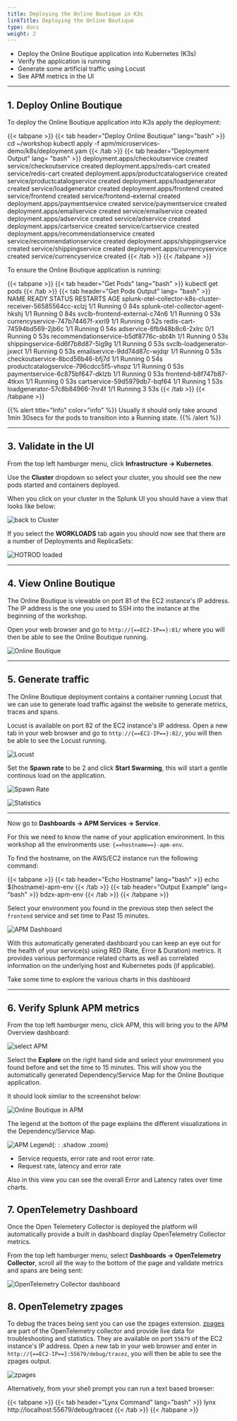 ```yaml
---
title: Deploying the Online Boutique in K3s
linkTitle: Deploying the Online Boutique
type: docs
weight: 2
---
```


* Deploy the Online Boutique application into Kubernetes (K3s)
* Verify the application is running
* Generate some artificial traffic using Locust
* See APM metrics in the UI

---

## 1. Deploy Online Boutique

To deploy the Online Boutique application into K3s apply the deployment:

{{< tabpane >}}
  {{< tab header="Deploy Online Boutique" lang="bash" >}}
    cd ~/workshop
    kubectl apply -f apm/microservices-demo/k8s/deployment.yam
  {{< /tab >}}
  {{< tab header="Deployment Output" lang= "bash" >}}
    deployment.apps/checkoutservice created
    service/checkoutservice created
    deployment.apps/redis-cart created
    service/redis-cart created
    deployment.apps/productcatalogservice created
    service/productcatalogservice created
    deployment.apps/loadgenerator created
    service/loadgenerator created
    deployment.apps/frontend created
    service/frontend created
    service/frontend-external created
    deployment.apps/paymentservice created
    service/paymentservice created
    deployment.apps/emailservice created
    service/emailservice created
    deployment.apps/adservice created
    service/adservice created
    deployment.apps/cartservice created
    service/cartservice created
    deployment.apps/recommendationservice created
    service/recommendationservice created
    deployment.apps/shippingservice created
    service/shippingservice created
    deployment.apps/currencyservice created
    service/currencyservice created
  {{< /tab >}}
{{< /tabpane >}}

To ensure the Online Boutique application is running:

{{< tabpane >}}
  {{< tab header="Get Pods" lang="bash" >}}
    kubectl get pods
  {{< /tab >}}
  {{< tab header="Get Pods Output" lang= "bash" >}}
    NAME                                                          READY   STATUS    RESTARTS   AGE
    splunk-otel-collector-k8s-cluster-receiver-56585564cc-xclzj   1/1     Running   0          84s
    splunk-otel-collector-agent-hkshj                             1/1     Running   0          84s
    svclb-frontend-external-c74n6                                 1/1     Running   0          53s
    currencyservice-747b74467f-xxrl9                              1/1     Running   0          52s
    redis-cart-74594bd569-2jb6c                                   1/1     Running   0          54s
    adservice-6fb948b8c6-2xlrc                                    0/1     Running   0          53s
    recommendationservice-b5df8776c-sbt4h                         1/1     Running   0          53s
    shippingservice-6d6f7b8d87-5lg9g                              1/1     Running   0          53s
    svclb-loadgenerator-jxwct                                     1/1     Running   0          53s
    emailservice-9dd74d87c-wjdqr                                  1/1     Running   0          53s
    checkoutservice-8bcd56b46-bfj7d                               1/1     Running   0          54s
    productcatalogservice-796cdcc5f5-vhspz                        1/1     Running   0          53s
    paymentservice-6c875bf647-dklzb                               1/1     Running   0          53s
    frontend-b8f747b87-4tkxn                                      1/1     Running   0          53s
    cartservice-59d5979db7-bqf64                                  1/1     Running   1          53s
    loadgenerator-57c8b84966-7nr4f                                1/1     Running   3          53s
  {{< /tab >}}
{{< /tabpane >}}

{{% alert title="Info" color="info" %}}
Usually it should only take around 1min 30secs for the pods to transition into a Running state.
{{% /alert %}}

---

## 3. Validate in the UI

From the top left hamburger menu, click **Infrastructure → Kubernetes**.

Use the **Cluster** dropdown so select your cluster, you should see the new pods started and containers deployed.

When you click on your cluster in the Splunk UI you should have a view that looks like below:

![back to Cluster](/images/apm/online-boutique-k8s.png)

If you select the **WORKLOADS** tab again you should now see that there are a number of Deployments and ReplicaSets:

![HOTROD loaded](/images/apm/online-boutique-workload.png)

---

## 4. View Online Boutique

The Online Boutique is viewable on port 81 of the EC2 instance's IP address. The IP address is the one you used to SSH into the instance at the beginning of the workshop.

Open your web browser and go to `http://{==EC2-IP==}:81/` where you will then be able to see the Online Boutique running.

![Online Boutique](/images/apm/online-boutique.png)

---

## 5. Generate traffic

The Online Boutique deployment contains a container running Locust that we can use to generate load traffic against the website to generate metrics, traces and spans.

Locust is available on port 82 of the EC2 instance's IP address. Open a new tab in your web browser and go to `http://{==EC2-IP==}:82/`, you will then be able to see the Locust running.

![Locust](/images/apm/locust.png)

Set the **Spawn rate** to be 2 and click **Start Swarming**, this will start a gentle continous load on the application.

![Spawn Rate](/images/apm/locust-spawn-rate.png)

![Statistics](/images/apm/locust-statistics.png)

---

Now go to **Dashboards → APM Services → Service**.

For this we need to know the name of your application environment. In this workshop all the environments use: `{==hostname==}-apm-env`.

To find the hostname, on the AWS/EC2 instance run the following command:

{{< tabpane >}}
  {{< tab header="Echo Hostname" lang="bash" >}}
    echo $(hostname)-apm-env
  {{< /tab >}}
  {{< tab header="Output Example" lang= "bash" >}}
    bdzx-apm-env
  {{< /tab >}}
{{< /tabpane >}}

Select your environment you found in the previous step then select the `frontend` service and set time to Past 15 minutes.

![APM Dashboard](/images/apm/online-boutique-service-dashboard.png)

With this automatically generated dashboard you can keep an eye out for the health of your service(s) using RED (Rate, Error & Duration) metrics. It provides various performance related charts as well as correlated information on the underlying host and Kubernetes pods (if applicable).

Take some time to explore the various charts in this dashboard

---

## 6. Verify Splunk APM metrics

From the top left hamburger menu, click APM, this will bring you to the APM Overview dashboard:

![select APM](/images/apm/online-boutique-apm.png)

Select the **Explore** on the right hand side and select your environment you found before and set the time to 15 minutes. This will show you the automatically generated Dependency/Service Map for the Online Boutique application.

It should look similar to the screenshot below:

![Online Boutique in APM](/images/apm/online-boutique-map.png)

The legend at the bottom of the page explains the different visualizations in the Dependency/Service Map.

![APM Legend](/images/apm/apm-legend.png){: : .shadow .zoom}

* Service requests, error rate and root error rate.
* Request rate, latency and error rate

Also in this view you can see the overall Error and Latency rates over time charts.

## 7. OpenTelemetry Dashboard

Once the Open Telemetery Collector is deployed the platform will automatically provide a built in dashboard display OpenTelemetry Collector metrics.

From the top left hamburger menu, select **Dashboards → OpenTelemetry Collector**, scroll all the way to the bottom of the page and validate metrics and spans are being sent:

![OpenTelemetry Collector dashboard](/images/apm/otel-dashboard.png)

## 8. OpenTelemetry zpages

To debug the traces being sent you can use the zpages extension. [zpages][zpages] are part of the OpenTelemetry collector and provide live data for troubleshooting and statistics. They are available on port `55679` of the EC2 instance's IP address. Open a new tab in your web browser and enter in `http://{==EC2-IP==}:55679/debug/tracez`, you will then be able to see the zpages output.

[zpages]: https://github.com/open-telemetry/opentelemetry-specification/blob/main/experimental/trace/zpages.md#tracez

![zpages](/images/apm/zpages.png)

Alternatively, from your shell prompt you can run a text based browser:

{{< tabpane >}}
  {{< tab header="Lynx Command" lang="bash" >}}
    lynx http://localhost:55679/debug/tracez
  {{< /tab >}}
{{< /tabpane >}}
